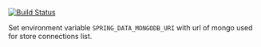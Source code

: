 [![Build Status](https://travis-ci.com/nkonev/mongodumper.svg?branch=master)](https://travis-ci.com/nkonev/mongodumper)

Set environment variable `SPRING_DATA_MONGODB_URI` with url of mongo used for store connections list.